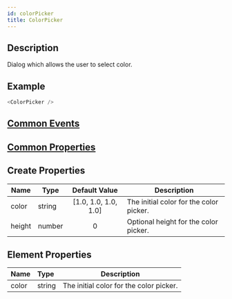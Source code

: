 ```yaml
---
id: colorPicker
title: ColorPicker
---
```

## Description
Dialog which allows the user to select color.

## Example

```javascript
<ColorPicker />
```

## [Common Events](../types/Events.md)

## [Common Properties](../types/Properties.md)

## Create Properties

| Name   | Type   |    Default Value     | Description                             |
| ------ | ------ | :------------------: | --------------------------------------- |
| color  | string | [1.0, 1.0, 1.0, 1.0] | The initial color for the color picker. |
| height | number |          0           | Optional height for the color picker.   |

## Element Properties

| Name  | Type   | Description                             |
| :---- | :----- | --------------------------------------- |
| color | string | The initial color for the color picker. |
